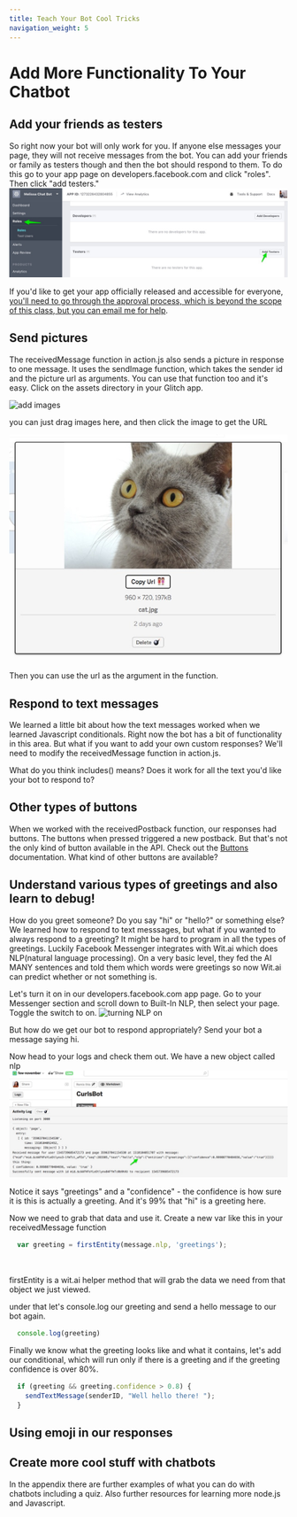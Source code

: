 ```yaml
---
title: Teach Your Bot Cool Tricks
navigation_weight: 5
---
```


# Add More Functionality To Your Chatbot

## Add your friends as testers
So right now your bot will only work for you. If anyone else messages your page, they will not receive messages from the bot. You can add your friends or family as testers though and then the bot should respond to them. To do this go to your app page on developers.facebook.com and click "roles". Then click "add testers."
![add testers to your app](assets/images/add-testers.jpg)

If you'd like to get your app officially released and accessible for everyone, [you'll need to go through the approval process, which is beyond the scope of this class, but you can email me for help](https://developers.facebook.com/docs/messenger-platform/app-review/).

## Send pictures
The receivedMessage function in action.js also sends a picture in response to one message. It uses the sendImage function, which takes the sender id and the picture url as arguments. You can use that function too and it's easy. Click on the assets directory in your Glitch app.

![add images](assets/images/add-images.jpg)

you can just drag images here, and then click the image to get the URL

![add images](assets/images/copy-image-url.jpg)

Then you can use the url as the argument in the function. 


## Respond to text messages
We learned a little bit about how the text messages worked when we learned Javascript conditionals. Right now the bot has a bit of functionality in this area. But what if you want to add your own custom responses? We'll need to modify the receivedMessage function in action.js. 

What do you think includes() means? Does it work for all the text you'd like your bot to respond to?


## Other types of buttons
When we worked with the receivedPostback function, our responses had buttons. The buttons when pressed triggered a new postback. But that's not the only kind of button available in the API. Check out the [Buttons](https://developers.facebook.com/docs/messenger-platform/send-messages/buttons) documentation. What kind of other buttons are available?

## Understand various types of greetings and also learn to debug!
How do you greet someone? Do you say "hi" or "hello?" or something else? We learned how to respond to text messsages, but what if you wanted to always respond to a greeting? It might be hard to program in all the types of greetings. Luckily Facebook Messenger integrates with Wit.ai which does NLP(natural language processing). On a very basic level, they fed the AI MANY sentences and told them which words were greetings so now Wit.ai can predict whether or not something is. 

Let's turn it on in our developers.facebook.com app page. Go to your Messenger section and scroll down to Built-In NLP, then select your page. Toggle the switch to on.
![turning NLP on](assets/images/turn-nlp-wit.on.jpg)

But how do we get our bot to respond appropriately? Send your bot a message saying hi. 

Now head to your logs and check them out. We have a new object called nlp
![viewing NLP console messsages](assets/images/nlp-console.jpg)

Notice it says "greetings" and a "confidence" - the confidence is how sure it is this is actually a greeting. And it's 99% that "hi" is a greeting here. 

Now we need to grab that data and use it. Create a new var like this in your receivedMessage function
```javascript
  var greeting = firstEntity(message.nlp, 'greetings');
  
  
```

firstEntity is a wit.ai helper method that will grab the data we need from that object we just viewed. 

under that let's console.log our greeting and send a hello message to our bot again.

```javascript
  console.log(greeting)
```

Finally we know what the greeting looks like and what it contains, let's add our conditional, which will run only if there is a greeting and if the greeting confidence is over 80%.

```javascript
  if (greeting && greeting.confidence > 0.8) {
    sendTextMessage(senderID, "Well hello there! ");
  }
```
## Using emoji in our responses


## Create more cool stuff with chatbots
In the appendix there are further examples of what you can do with chatbots including a quiz. Also further resources for learning more node.js and Javascript. 
